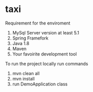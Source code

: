 # taxi

Requirement for the enviroment

1. MySql Server version at least 5.1
2. Spring Framefork
3. Java 1.8 
4. Maven
5. Your favoirite development tool

To run the project locally run commands
1. mvn clean all
2. mvn install
3. run DemoApplication class
